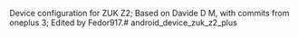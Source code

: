 Device configuration for ZUK Z2;
Based on Davide D M, with commits from oneplus 3;
Edited by Fedor917.# android_device_zuk_z2_plus
